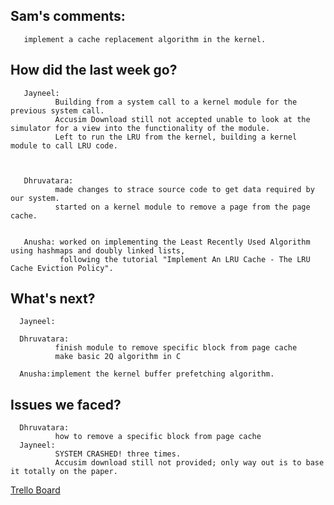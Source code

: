 ## Sam's comments:
       implement a cache replacement algorithm in the kernel.


## How did the last week go?

       Jayneel:
              Building from a system call to a kernel module for the previous system call.
              Accusim Download still not accepted unable to look at the simulator for a view into the functionality of the module.
              Left to run the LRU from the kernel, building a kernel module to call LRU code.
              
              

       Dhruvatara:
              made changes to strace source code to get data required by our system.
              started on a kernel module to remove a page from the page cache.


       Anusha: worked on implementing the Least Recently Used Algorithm using hashmaps and doubly linked lists,
               following the tutorial "Implement An LRU Cache - The LRU Cache Eviction Policy".

## What's next?

      Jayneel:

      Dhruvatara:
              finish module to remove specific block from page cache
              make basic 2Q algorithm in C

      Anusha:implement the kernel buffer prefetching algorithm.

## Issues we faced?
      Dhruvatara:
              how to remove a specific block from page cache
      Jayneel: 
              SYSTEM CRASHED! three times.
              Accusim download still not provided; only way out is to base it totally on the paper.
              

[Trello Board](https://trello.com/b/NnINPmtG/ecs-251-group-1-board)
